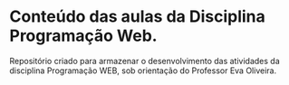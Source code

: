 # Conteúdo das aulas da Disciplina Programação Web.
Repositório criado para armazenar o desenvolvimento das atividades da disciplina Programação WEB, sob orientação do Professor Eva Oliveira.
